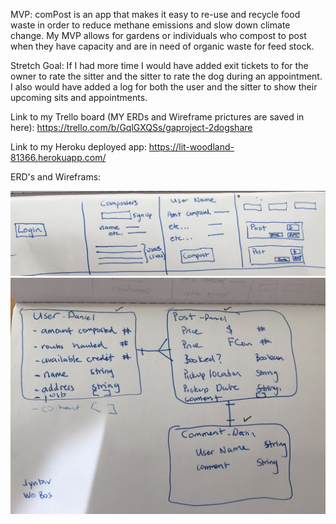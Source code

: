 MVP:
comPost is an app that makes it easy to re-use and recycle food waste in order to reduce methane emissions and slow down climate change. My MVP allows for gardens or individuals who compost to post when they have capacity and are in need of organic waste for feed stock.

Stretch Goal:
If I had more time I would have added exit tickets to for the owner to rate the sitter and the sitter to rate the dog during an appointment. I also would have added a log for both the user and the sitter to show their upcoming sits and appointments. 


Link to my Trello board (MY ERDs and Wireframe prictures are saved in here): https://trello.com/b/GqlGXQSs/gaproject-2dogshare

Link to my Heroku deployed app: https://lit-woodland-81366.herokuapp.com/

ERD's and Wireframs:


![alt text](Wireframe.JPG "wireframe")
![alt text](ERD.JPG "wireframe")
